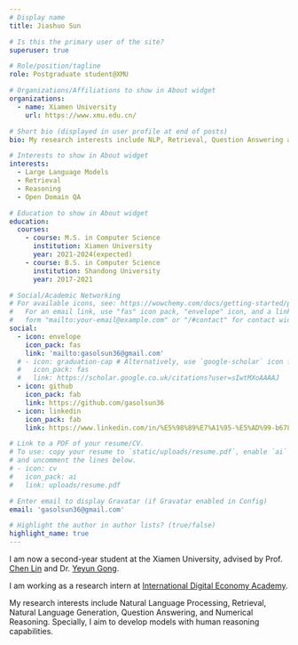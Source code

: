 ```yaml
---
# Display name
title: Jiashuo Sun

# Is this the primary user of the site?
superuser: true

# Role/position/tagline
role: Postgraduate student@XMU

# Organizations/Affiliations to show in About widget
organizations:
  - name: Xiamen University
    url: https://www.xmu.edu.cn/

# Short bio (displayed in user profile at end of posts)
bio: My research interests include NLP, Retrieval, Question Answering and Reasoning.

# Interests to show in About widget
interests:
  - Large Language Models
  - Retrieval
  - Reasoning
  - Open Domain QA

# Education to show in About widget
education:
  courses:
    - course: M.S. in Computer Science
      institution: Xiamen University
      year: 2021-2024(expected)
    - course: B.S. in Computer Science
      institution: Shandong University
      year: 2017-2021

# Social/Academic Networking
# For available icons, see: https://wowchemy.com/docs/getting-started/page-builder/#icons
#   For an email link, use "fas" icon pack, "envelope" icon, and a link in the
#   form "mailto:your-email@example.com" or "/#contact" for contact widget.
social:
  - icon: envelope
    icon_pack: fas
    link: 'mailto:gasolsun36@gmail.com'
  # - icon: graduation-cap # Alternatively, use `google-scholar` icon from `ai` icon pack
  #   icon_pack: fas
  #   link: https://scholar.google.co.uk/citations?user=sIwtMXoAAAAJ
  - icon: github
    icon_pack: fab
    link: https://github.com/gasolsun36
  - icon: linkedin
    icon_pack: fab
    link: https://www.linkedin.com/in/%E5%98%89%E7%A1%95-%E5%AD%99-b67857190/

# Link to a PDF of your resume/CV.
# To use: copy your resume to `static/uploads/resume.pdf`, enable `ai` icons in `params.toml`,
# and uncomment the lines below.
# - icon: cv
#   icon_pack: ai
#   link: uploads/resume.pdf

# Enter email to display Gravatar (if Gravatar enabled in Config)
email: 'gasolsun36@gmail.com'

# Highlight the author in author lists? (true/false)
highlight_name: true
---
```

I am now a second-year student at the Xiamen University, advised by Prof. [Chen Lin](https://cs.xmu.edu.cn/info/1008/1216.htm) and Dr. [Yeyun Gong](https://www.microsoft.com/en-us/research/people/yegong/).

I am working as a research intern at [International Digital Economy Academy](https://idea.edu.cn/).

My research interests include Natural Language Processing, Retrieval, Natural Language Generation, Question Answering, and Numerical Reasoning. Specially, I aim to develop models with human reasoning capabilities.

